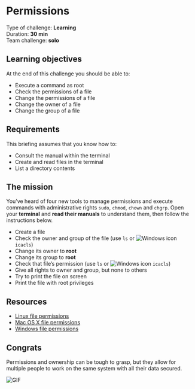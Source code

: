 # Permissions

Type of challenge: **Learning**  
Duration: **30 min**  
Team challenge: **solo**

## Learning objectives

At the end of this challenge you should be able to:

- Execute a command as root
- Check the permissions of a file
- Change the permissions of a file
- Change the owner of a file
- Change the group of a file

## Requirements

This briefing assumes that you know how to:

- Consult the manual within the terminal
- Create and read files in the terminal
- List a directory contents

## The mission

You’ve heard of four new tools to manage permissions and execute commands with administrative rights `sudo`, `chmod`,
`chown` and `chgrp`. Open your **terminal** and **read their manuals** to understand them, then follow the instructions
below.

- Create a file
- Check the owner and group of the file (use `ls` or ![Windows icon](./assets/win_icon.png) `icacls`)
- Change its owner to **root**
- Change its group to **root**
- Check that file’s permission (use `ls` or ![Windows icon](./assets/win_icon.png) `icacls`)
- Give all rights to owner and group, but none to others
- Try to print the file on screen
- Print the file with root privileges

## Resources

- [Linux file permissions](https://www.guru99.com/file-permissions.html)
- [Mac OS X file permissions](https://www.howtogeek.com/669095/how-to-set-file-permissions-on-mac/)
- [Windows file permissions](https://ss64.com/nt/cacls.html)

## Congrats

Permissions and ownership can be tough to grasp, but they allow for multiple people to work on the same system with all
their data secured.

![GIF](https://media.giphy.com/media/xTk9ZE94CfWTe2fzMI/giphy.gif)
